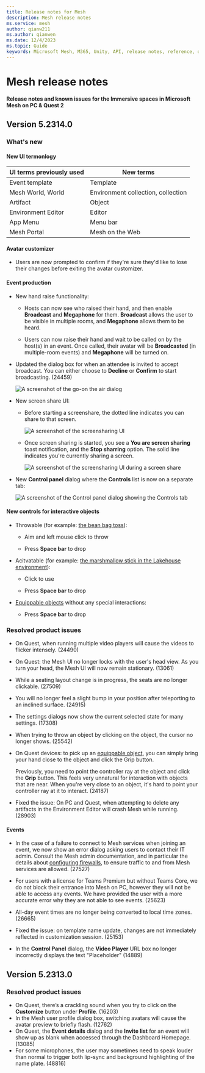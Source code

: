 ```yaml
---
title: Release notes for Mesh
description: Mesh release notes
ms.service: mesh
author: qianw211    
ms.author: qianwen
ms.date: 12/4/2023
ms.topic: Guide
keywords: Microsoft Mesh, M365, Unity, API, release notes, reference, documentation, features, performance
---
```


# Mesh release notes

**Release notes and known issues for the Immersive spaces in Microsoft Mesh on PC & Quest 2**

## Version 5.2314.0

### What's new

#### New UI termonlogy

| UI terms previously used   | New terms  |
|---|---|
| Event template   | Template   |
| Mesh World, World   | Environment collection, collection  |
| Artifact   | Object  |
| Environment Editor | Editor |
| App Menu |  Menu bar |
| Mesh Portal | Mesh on the Web |

#### Avatar customizer

* Users are now prompted to confirm if they're sure they'd like to lose their changes before exiting the avatar customizer.

#### Event production

* New hand raise functionality:

    * Hosts can now see who raised their hand, and then enable **Broadcast** and **Megaphone** for them. **Broadcast** allows the user to be visible in multiple rooms,  and **Megaphone** allows them to be heard.

    * Users can now raise their hand and wait to be called on by the host(s) in an event. Once called, their avatar will be **Broadcasted** (in multiple-room events) and **Megaphone** will be turned on.

* Updated the dialog box for when an attendee is invited to accept broadcast. You can either choose to **Decline** or **Confirm** to start broadcasting. (24459)

    ![A screenshot of the go-on the air dialog](media/go-on-the-air-dialog.png)

* New screen share UI:

    * Before starting a screenshare, the dotted line indicates you can share to that screen.

        ![A screenshot of the screensharing UI](media/before-screen-share.png)

    * Once screen sharing is started, you see a **You are screen sharing** toast notification, and the **Stop sharring** option. The solid line indicates you're currently sharing a screen.

        ![A screenshot of the screensharing UI during a screen share](media/after-screen-share.png)

* New **Control panel** dialog where the **Controls** list is now on a separate tab:

    ![A screenshot of the **Control panel** dialog showing the **Controls** tab](media/controls-tab.png)
        
#### New controls for interactive objects

* Throwable (for example: [the bean bag toss](https://support.microsoft.com/en-us/office/use-in-meeting-controls-for-immersive-spaces-in-microsoft-teams-ccf689d0-b47e-4e11-9eff-2ca0ce87f422#bkmk_social_games)):

    * Aim and left mouse click to throw

    * Press **Space bar** to drop

* Acitvatable (for example: [the marshmallow stick in the Lakehouse environment](https://support.microsoft.com/en-us/office/use-in-meeting-controls-for-immersive-spaces-in-microsoft-teams-ccf689d0-b47e-4e11-9eff-2ca0ce87f422#bkmk_social_games)):

    * Click to use

    * Press **Space bar** to drop

* [Equippable objects](/mesh/develop/enhance-your-environment/avatar-and-object-interactions/interactables#equippable-objects) without any special interactions:

    * Press **Space bar** to drop

### Resolved product issues

* On Quest, when running multiple video players will cause the videos to flicker intensely. (24490)

* On Quest: the Mesh UI no longer locks with the user's head view. As you turn your head, the Mesh UI will now remain stationary. (13061)

* While a seating layout change is in progress, the seats are no longer clickable. (27509)

* You will no longer feel a slight bump in your position after teleporting to an inclined surface. (24915)

* The settings dialogs now show the current selected state for many settings. (17308)

* When trying to throw an object by clicking on the object, the cursor no longer shows. (25542)

* On Quest devices: to pick up an [equippable object](/mesh/develop/enhance-your-environment/avatar-and-object-interactions/interactables#equippable-objects), you can simply bring your hand close to the object and click the Grip button.  

    Previously, you need to point the controller ray at the object and click the **Grip** button. This feels very unnatural for interaction with objects that are near.  When you're very close to an object, it's hard to point your controller ray at it to interact. (24187)

* Fixed the issue: On PC and Quest, when attempting to delete any artifacts in the Environment Editor will crash Mesh while running. (28903)

#### Events

* In the case of a failure to connect to Mesh services when joining an event, we now show an error dialog asking users to contact their IT admin. Consult the Mesh admin documentation, and in particular the details about [configuring firewalls](/mesh/setup/content/preparing-your-organization#work-with-your-organizations-security-team), to ensure traffic to and from Mesh services are allowed. (27527) 

* For users with a license for Teams Premium but without Teams Core, we do not block their entrance into Mesh on PC, however they will not be able to access any events. We have provided the user with a more accurate error why they are not able to see events. (25623)

* All-day event times are no longer being converted to local time zones. (26665)

* Fixed the issue: on template name update, changes are not immediately reflected in customization session. (25153)

* In the **Control Panel** dialog, the **Video Player** URL box no longer incorrectly displays the text "Placeholder" (14889)

## Version 5.2313.0

### Resolved product issues

* On Quest, there’s a crackling sound when you try to click on the **Customize** button under **Profile**. (16203)
* In the Mesh user profile dialog box, switching avatars will cause the avatar preview to briefly flash. (12762)
* On Quest, the **Event details** dialog and the **Invite list** for an event will show up as blank when accessed through the Dashboard Homepage. (13085)
* For some microphones, the user may sometimes need to speak louder than normal to trigger both lip-sync and background highlighting of the name plate. (48816)
